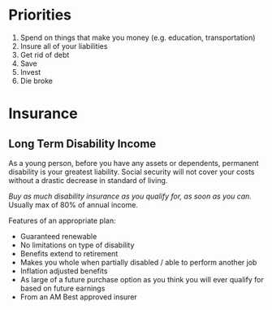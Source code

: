 # Priorities

1.   Spend on things that make you money (e.g. education, transportation)
2.   Insure all of your liabilities
3.   Get rid of debt
3.   Save
4.   Invest
5.   Die broke

# Insurance

## Long Term Disability Income

As a young person, before you have any assets or dependents, permanent disability is your greatest liability. Social security will not cover your costs without a drastic decrease in standard of living.

*Buy as much disability insurance as you qualify for, as soon as you can.* Usually max of 80% of annual income.

Features of an appropriate plan:

*   Guaranteed renewable
*   No limitations on type of disability
*   Benefits extend to retirement
*   Makes you whole when partially disabled / able to perform another job
*   Inflation adjusted benefits
*   As large of a future purchase option as you think you will ever qualify for based on future earnings
*   From an AM Best approved insurer
